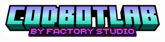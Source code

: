 <div align="center">
<img src="https://raw.githubusercontent.com/Factory-Studio/CodBotLab/refs/heads/Images/minecraft_title.png" alt="Logo de CodBotLab" />
</div>
